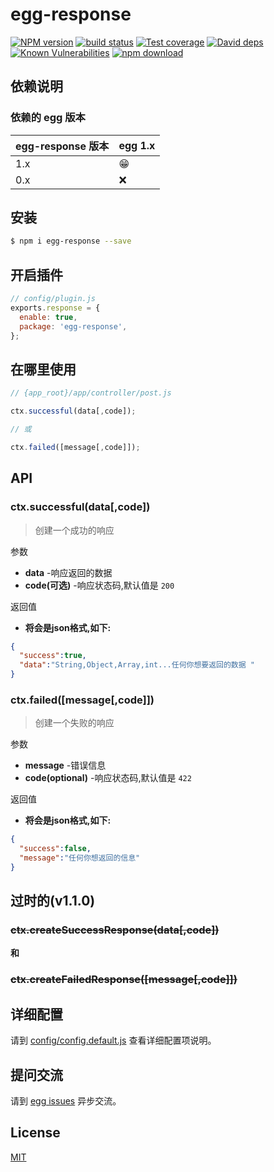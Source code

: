 # egg-response

[![NPM version][npm-image]][npm-url]
[![build status][travis-image]][travis-url]
[![Test coverage][codecov-image]][codecov-url]
[![David deps][david-image]][david-url]
[![Known Vulnerabilities][snyk-image]][snyk-url]
[![npm download][download-image]][download-url]

[npm-image]: https://img.shields.io/npm/v/egg-response.svg?style=flat-square
[npm-url]: https://npmjs.org/package/egg-response
[travis-image]: https://img.shields.io/travis/eggjs/egg-response.svg?style=flat-square
[travis-url]: https://travis-ci.org/eggjs/egg-response
[codecov-image]: https://img.shields.io/codecov/c/github/eggjs/egg-response.svg?style=flat-square
[codecov-url]: https://codecov.io/github/eggjs/egg-response?branch=master
[david-image]: https://img.shields.io/david/eggjs/egg-response.svg?style=flat-square
[david-url]: https://david-dm.org/eggjs/egg-response
[snyk-image]: https://snyk.io/test/npm/egg-response/badge.svg?style=flat-square
[snyk-url]: https://snyk.io/test/npm/egg-response
[download-image]: https://img.shields.io/npm/dm/egg-response.svg?style=flat-square
[download-url]: https://npmjs.org/package/egg-response

<!--
Description here.
-->

## 依赖说明

### 依赖的 egg 版本

egg-response 版本 | egg 1.x
--- | ---
1.x | 😁
0.x | ❌

## 安装

```bash
$ npm i egg-response --save
```

## 开启插件

```js
// config/plugin.js
exports.response = {
  enable: true,
  package: 'egg-response',
};
```
## 在哪里使用
```js
// {app_root}/app/controller/post.js

ctx.successful(data[,code]);

// 或

ctx.failed([message[,code]]);
```
## API
### ctx.successful(data[,code])
>创建一个成功的响应

参数  
  - **data** -响应返回的数据
  - **code(可选)** -响应状态码,默认值是 `200`

返回值  
  - **将会是json格式,如下:**
```json
{
  "success":true,
  "data":"String,Object,Array,int...任何你想要返回的数据 "
}
```

### ctx.failed([message[,code]])
>创建一个失败的响应

参数  
  - **message** -错误信息
  - **code(optional)** -响应状态码,默认值是 `422`

返回值  
  - **将会是json格式,如下:**
```json
{
  "success":false,
  "message":"任何你想返回的信息"
}
```

## 过时的(v1.1.0)

### ~~ctx.createSuccessResponse(data[,code])~~

**和**

### ~~ctx.createFailedResponse([message[,code]])~~

## 详细配置

请到 [config/config.default.js](config/config.default.js) 查看详细配置项说明。


## 提问交流

请到 [egg issues](https://github.com/iamljw/egg-response/issues) 异步交流。

## License

[MIT](LICENSE)
